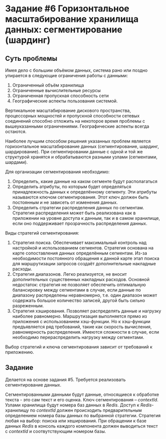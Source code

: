 # Задание #6 Горизонтальное масштабирование хранилища данных: сегментирование (шардинг)

## Суть проблемы

Имея дело с большим объёмом данных, система рано или поздно упирается в следующие ограничения работы с данными:

1. Ограниченный объём хранилища
2. Ограниченные вычислительные ресурсы
3. Ограниченная пропускная способность сети
4. Географические аспекты пользования системой.

Вертикальное масштабирование дискового пространства, процессорных мощностей и пропускной способности сетевых соединений способно отложить на некоторое время проблемы с вышеуказанными ограничениями. Географические аспекты всегда остаются.

Наиболее лучшим способом решения указанных проблем является горизонтальное масштабирование данных (сегментирование, шардинг, шардирование). При сегментировании данные с одной и той же структурой хранятся и обрабатываются разными узлами (сегментами, шардами).

Для организации сегментирования необходимо:

1. Определить, какие данные на каком сегменте будут располагаться
2. Определить атрибуты, по которым будет определяться принадлежность данных к определённому сегменту. Эти атрибуты называются ключом сегментирования. Этот ключ должен быть постоянным и не зависеть от изменения данных.
3. Определить стратегии распределения данных по сегментам. Стратегия распределения может быть реализована как в приложении на уровне доступа к данным, так и в самом хранилище, если оно поддерживает прозрачность распределения данных.

Виды стратегий сегментирования:

1. Стратегия поиска. Обеспечивает максимальный контроль над настройкой и использованием сегментов. Стратегия основана на карте сопоставления данных определённым сегментам. Из-за необходимости постоянного обращения к данной карте этап поиска для маршрутизации запросов создаёт дополнительные накладные расходы.
2. Стратегия диапазонов. Легко реализуется, не вносит дополнительных существенных накладных расходов. Основной недостаток: стратегия не позволяет обеспечить оптимальную балансировку между сегментами в случае, если данные по диапазону распределены неравномерно, т.е. один диапазон может содержать большое количество записей, другой быть сильно разреженным.
3. Стратегия хэширования. Позволяет распределять данные и нагрузку наиболее равномерно. Маршрутизация выполняется прямо из приложения с использованием хэш-функции. Но к хэш-функции предъявляется ряд требований, такие как скорость вычисления, равномерность распределения. Имеются сложности в случае, если необходимо перераспределить нагрузку между сегментами.

Выбор стратегий и ключа сегментирования зависит от требований к приложению.

## Задание

Делается на основе задания #5. Требуется реализовать сегментирование данных.

Сегментированными данными будут данные, относящиеся к обработке текста - это сам текст и его оценка. 
Ключ сегментирования – *contextId*.  Узлами хранилища будут номера баз данных в *Redis*. Доступ к *Redis*-хранилищу по *contextId* 
должен происходить предварительным определением номера базы данных по выбранной стратегии. 
Стратегия любая на выбор: поиска или хеширования. 
При обращении к базе данных *Redis* в консоль каждого компонента должен выводиться текст с *contextId* и соотвутствующим номером базы.

